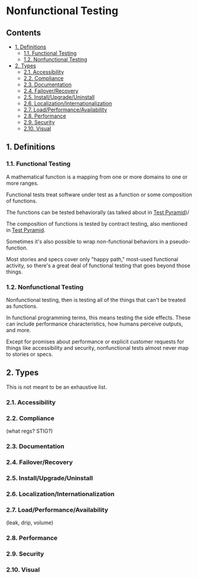 # Nonfunctional Testing

## Contents
- [1. Definitions](#1-definitions)
  - [1.1. Functional Testing](#11-functional-testing)
  - [1.2. Nonfunctional Testing](#12-nonfunctional-testing)
- [2. Types](#2-types)
  - [2.1. Accessibility](#21-accessibility)
  - [2.2. Compliance](#22-compliance)
  - [2.3. Documentation](#23-documentation)
  - [2.4. Failover/Recovery](#24-failover-recovery)
  - [2.5. Install/Upgrade/Uninstall](#25-install-upgrade-uninstall)
  - [2.6. Localization/Internationalization](#26-localization-internationalization)
  - [2.7. Load/Performance/Availability](#27-load-performance-availability)
  - [2.8. Performance](#28-performance)
  - [2.9. Security](#29-security)
  - [2.10. Visual](#210-visual)





## 1. Definitions

### 1.1. Functional Testing

A mathematical function is a mapping from one or more domains to one or more ranges.

Functional tests treat software under test as a function or some composition of functions.

The functions can be tested behaviorally (as talked about in [Test Pyramid](./test_pyramid.md))/

The composition of functions is tested by contract testing, also mentioned in [Test Pyramid](./test_pyramid.md).

Sometimes it's also possible to wrap non-functional behaviors in a pseudo-function.

Most stories and specs cover only "happy path," most-used functional activity, so there's a great deal of functional testing that goes beyond those things.

### 1.2. Nonfunctional Testing

Nonfunctional testing, then is testing all of the things that can't be treated as functions.

In functional programming terms, this means testing the side effects. These can include performance characteristics, how humans perceive outputs, and more.

Except for promises about performance or explicit customer requests for things like accessibility and security, nonfunctional tests almost never map to stories or specs.

## 2. Types

This is not meant to be an exhaustive list.

### 2.1. Accessibility

### 2.2. Compliance

(what regs? STIG?)

### 2.3. Documentation

### 2.4. Failover/Recovery

### 2.5. Install/Upgrade/Uninstall

### 2.6. Localization/Internationalization

### 2.7. Load/Performance/Availability

(leak, drip, volume)

### 2.8. Performance

### 2.9. Security

### 2.10. Visual
